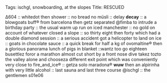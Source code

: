 Tags: ischgl, snowboarding, at the slopes
Title: RESCUED
  
Δ604 :: whitedot then shower :: no bread no müsli :: delay **decay** :: a blowgoats buff® from barcelona then getz separated @fimba to intrude a birthday party :: the usual warm up run on iced manchester :: no gold on account of whatever closed a slope :: so thirty eight then forty which had a double diamond session :: a serious accident got a helicopter to land on ice :: goats in chocolate sauce :: a quick break for half a kg of ovomaltine® then a glorious panorama lunch of pigs in blanket ::wantz too go eighteen busettlez foror a marathon almost cut short by a front nose dive takez tozto the valley alone and chooseza different exit point which was conveniently very close to fire_and_ice® :: getza solo maradona® **wuw** then an alpirinha with very little alcohol :: last sauna and last three course @ischgl :: the gentlemen s01e06  
